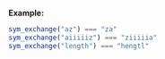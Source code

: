 **Example:**

```javascript
sym_exchange("az") === "za"
sym_exchange("aiiiiiz") === "ziiiiia"
sym_exchange("length") === "hengtl"
```